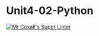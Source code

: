 # Unit4-02-Python
[![Mr Coxall's Super Linter](https://github.com/ICS3U-Programming-Kent-Gatera/Unit4-02-Python/workflows/Mr%20Coxall's%20Super%20Linter/badge.svg)](https://github.com/ICS3U-Programming-Kent-Gatera/Unit4-02-Python/actions/)
